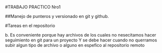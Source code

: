 #TRABAJO PRACTICO Nro1

##Manejo de punteros y versionado en git y github.

#Tareas en el repositorio

b. Es conveniente porque hay archivos de los cuales no nesecitamos hacer seguimiento en git para un proyecto
Y se debe hacer cuando no querramos subir algun tipo de archivo o alguno en espefico al repositorio remoto
